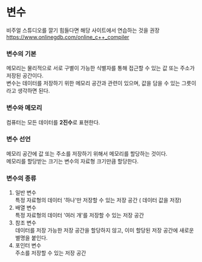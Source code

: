 # 변수  

비주얼 스튜디오를 깔기 힘들다면 해당 사이트에서 연습하는 것을 권장
https://www.onlinegdb.com/online_c++_compiler   

### 변수의 기본  
메모리는 물리적으로 서로 구별이 가능한 식별자를 통해 접근할 수 있는 값 또는 주소가 저장된 공간이다.  
변수는 데이터를 저장하기 위한 메모리 공간과 관련이 있으며, 값을 담을 수 있는 그릇이라고 생각하면 된다.

### 변수와 메모리  
컴퓨터는 모든 데이터를 **2진수**로 표현한다.  



### 변수 선언  
메모리 공간에 값 또는 주소를 저장하기 위해서 메모리를 할당하는 것이다.  
메모리를 할당받는 크기는 변수의 자료형 크기만큼 할당한다.


### 변수의 종류
1. 일반 변수  
특정 자료형의 데이터 '하나'만 저장할 수 있는 저장 공간 ( 데이터 값을 저장)
2. 배열 변수  
특정 자료형의 데이터 '여러 개'를 저장할 수 있는 저장 공간
3. 참조 변수  
데이터를 저장 가능한 저장 공간을 할당하지 않고, 이미 할당된 저장 공간에 새로운 별명을 붙인다.
4. 포인터 변수  
주소를 저장할 수 있는 저장 공간
